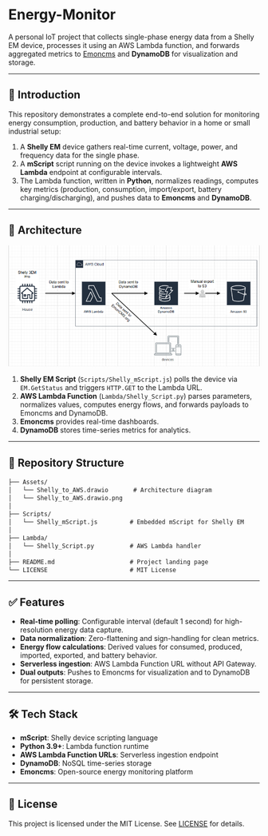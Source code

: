 # Energy-Monitor

A personal IoT project that collects single-phase energy data from a Shelly EM device, processes it using an AWS Lambda function, and forwards aggregated metrics to [Emoncms](https://emoncms.org/) and **DynamoDB** for visualization and storage.

---

## 🚀 Introduction

This repository demonstrates a complete end-to-end solution for monitoring energy consumption, production, and battery behavior in a home or small industrial setup:

1. A **Shelly EM** device gathers real-time current, voltage, power, and frequency data for the single phase.
2. A **mScript** script running on the device invokes a lightweight **AWS Lambda** endpoint at configurable intervals.
3. The Lambda function, written in **Python**, normalizes readings, computes key metrics (production, consumption, import/export, battery charging/discharging), and pushes data to **Emoncms** and **DynamoDB**.

---

## 🔧 Architecture

![Architecture Diagram](./Assets/Shelly_to_AWS.drawio.png)

1. **Shelly EM Script** (`Scripts/Shelly_mScript.js`) polls the device via `EM.GetStatus` and triggers `HTTP.GET` to the Lambda URL.
2. **AWS Lambda Function** (`Lambda/Shelly_Script.py`) parses parameters, normalizes values, computes energy flows, and forwards payloads to Emoncms and DynamoDB.
3. **Emoncms** provides real-time dashboards.
4. **DynamoDB** stores time-series metrics for analytics.

---

## 📂 Repository Structure

```
├── Assets/
│   └── Shelly_to_AWS.drawio       # Architecture diagram
│   └── Shelly_to_AWS.drawio.png   
│
├── Scripts/
│   └── Shelly_mScript.js         # Embedded mScript for Shelly EM
│
├── Lambda/
│   └── Shelly_Script.py          # AWS Lambda handler
│
├── README.md                     # Project landing page
└── LICENSE                       # MIT License
```

---

## ✅ Features

- **Real-time polling**: Configurable interval (default 1 second) for high-resolution energy data capture.
- **Data normalization**: Zero-flattening and sign-handling for clean metrics.
- **Energy flow calculations**: Derived values for consumed, produced, imported, exported, and battery behavior.
- **Serverless ingestion**: AWS Lambda Function URL without API Gateway.
- **Dual outputs**: Pushes to Emoncms for visualization and to DynamoDB for persistent storage.

---

## 🛠 Tech Stack

- **mScript**: Shelly device scripting language
- **Python 3.9+**: Lambda function runtime
- **AWS Lambda Function URLs**: Serverless ingestion endpoint
- **DynamoDB**: NoSQL time-series storage
- **Emoncms**: Open-source energy monitoring platform

---

## 📄 License

This project is licensed under the MIT License. See [LICENSE](./LICENSE) for details.
